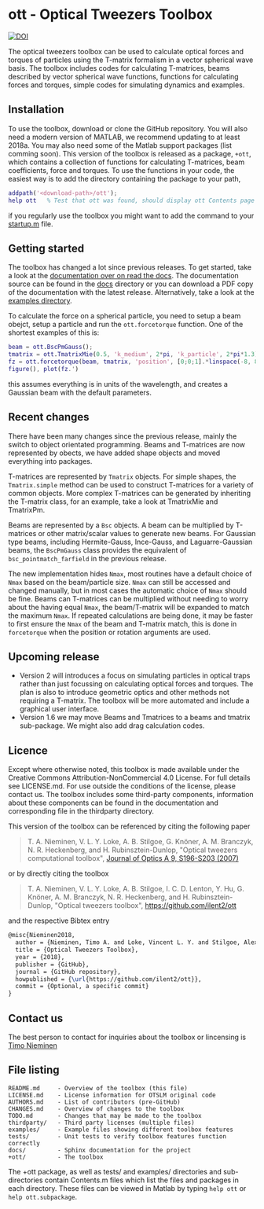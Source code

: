 ott - Optical Tweezers Toolbox
==============================

[![DOI](https://zenodo.org/badge/123386773.svg)](https://zenodo.org/badge/latestdoi/123386773)

The optical tweezers toolbox can be used to calculate optical forces
and torques of particles using the T-matrix formalism in a vector
spherical wave basis.
The toolbox includes codes for calculating T-matrices, beams described
by vector spherical wave functions, functions for calculating forces
and torques, simple codes for simulating dynamics and examples.

Installation
------------

To use the toolbox, download or clone the GitHub repository.
You will also need a modern version of MATLAB, we recommend
updating to at least 2018a.
You may also need some of the Matlab support packages (list comming soon).
This version of the toolbox is released as a package, `+ott`, which
contains a collection of functions for calculating T-matrices, beam
coefficients, force and torques.
To use the functions in your code, the easiest way is to add the
directory containing the package to your path,

```matlab
addpath('<download-path>/ott');
help ott   % Test that ott was found, should display ott Contents page
```

if you regularly use the toolbox you might want to add the command to
your [startup.m](https://au.mathworks.com/help/matlab/ref/startup.html?searchHighlight=startup.m) file.

Getting started
---------------

The toolbox has changed a lot since previous releases.
To get started, take a look at the [documentation over on read the docs](https://ott.readthedocs.io).
The documentation source can be found in the [docs](docs) directory or
you can download a PDF copy of the documentation with the latest release.
Alternatively, take a look at the [examples directory](examples).

To calculate the force on a spherical particle, you need to setup a beam obejct,
setup a particle and run the `ott.forcetorque` function.
One of the shortest examples of this is:
```matlab
beam = ott.BscPmGauss();
tmatrix = ott.TmatrixMie(0.5, 'k_medium', 2*pi, 'k_particle', 2*pi*1.3);
fz = ott.forcetorque(beam, tmatrix, 'position', [0;0;1].*linspace(-8, 8));
figure(), plot(fz.')
```
this assumes everything is in units of the wavelength, and creates a Gaussian
beam with the default parameters.

Recent changes
--------------

There have been many changes since the previous release, mainly the switch
to object orientated programming.  Beams and T-matrices are now represented
by obects, we have added shape objects and moved everything into packages.

T-matrices are represented by `Tmatrix` objects.  For simple shapes,
the `Tmatrix.simple` method can be used to construct T-matrices for
a variety of common objects.
More complex T-matrices can be generated by inheriting the T-matrix
class, for an example, take a look at TmatrixMie and TmatrixPm.

Beams are represented by a `Bsc` objects.  A beam can be multiplied
by T-matrices or other matrix/scalar values to generate new beams.
For Gaussian type beams, including Hermite-Gauss, Ince-Gauss, and
Laguarre-Gaussian beams, the `BscPmGauss` class provides the
equivalent of `bsc_pointmatch_farfield` in the previous release.

The new implementation hides `Nmax`, most routines have a default
choice of `Nmax` based on the beam/particle size.  `Nmax` can still
be accessed and changed manually, but in most cases the automatic
choice of `Nmax` should be fine.
Beams can T-matrices can be multiplied without needing to
worry about the having equal `Nmax`, the beam/T-matrix will be
expanded to match the maximum `Nmax`.
If repeated calculations are being done, it may be faster to first
ensure the `Nmax` of the beam and T-matrix match, this is done in
`forcetorque` when the position or rotation arguments are used.

Upcoming release
----------------

* Version 2 will introduces a focus on simulating particles in
  optical traps rather than just focussing on calculating optical
  forces and torques.  The plan is also to introduce geometric
  optics and other methods not requiring a T-matrix.  The toolbox
  will be more automated and include a graphical user interface.
* Version 1.6 we may move Beams and Tmatrices to a beams and tmatrix
  sub-package.  We might also add drag calculation codes.

Licence
-------

Except where otherwise noted, this toolbox is made available under the
Creative Commons Attribution-NonCommercial 4.0 License.
For full details see LICENSE.md.
For use outside the conditions of the license, please contact us.
The toolbox includes some third-party components, information about
these components can be found in the documentation and corresponding
file in the thirdparty directory.

This version of the toolbox can be referenced by citing the following paper

> T. A. Nieminen, V. L. Y. Loke, A. B. Stilgoe, G. Knöner, A. M. Branczyk, N. R. Heckenberg, and H. Rubinsztein-Dunlop,
> "Optical tweezers computational toolbox",
> [Journal of Optics A 9, S196-S203 (2007)](http://iopscience.iop.org/1464-4258/9/8/S12/)

or by directly citing the toolbox

> T. A. Nieminen, V. L. Y. Loke, A. B. Stilgoe, I. C. D. Lenton,
> Y. Hu, G. Knöner, A. M. Branczyk, N. R. Heckenberg, and H. Rubinsztein-Dunlop,
> "Optical tweezers toolbox", https://github.com/ilent2/ott

and the respective Bibtex entry

```latex
@misc{Nieminen2018,
  author = {Nieminen, Timo A. and Loke, Vincent L. Y. and Stilgoe, Alexander B. and Lenton, Isaac C. D. and Kn{\ifmmode\ddot{o}\else\"{o}\fi}ner, Gregor and Bra{\ifmmode\acute{n}\else\'{n}\fi}czyk, Agata M. and Heckenberg, Norman R. and Rubinsztein-Dunlop, Halina},
  title = {Optical Tweezers Toolbox},
  year = {2018},
  publisher = {GitHub},
  journal = {GitHub repository},
  howpublished = {\url{https://github.com/ilent2/ott}},
  commit = {Optional, a specific commit}
}
```

Contact us
----------

The best person to contact for inquiries about the toolbox or lincensing
is [Timo Nieminen](mailto:timo@physics.uq.edu.au)

File listing
------------

```
README.md     - Overview of the toolbox (this file)
LICENSE.md    - License information for OTSLM original code
AUTHORS.md    - List of contributors (pre-GitHub)
CHANGES.md    - Overview of changes to the toolbox
TODO.md       - Changes that may be made to the toolbox
thirdparty/   - Third party licenses (multiple files)
examples/     - Example files showing different toolbox features
tests/        - Unit tests to verify toolbox features function correctly
docs/         - Sphinx documentation for the project
+ott/         - The toolbox
```

The +ott package, as well as tests/ and examples/ directories
and sub-directories contain Contents.m files which list the files
and packages in each directory.
These files can be viewed in Matlab by typing `help ott`
or `help ott.subpackage`.
